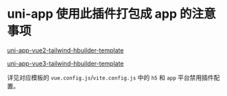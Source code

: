 # uni-app 使用此插件打包成 app 的注意事项

[uni-app-vue2-tailwind-hbuilder-template](https://github.com/sonofmagic/uni-app-vue2-tailwind-hbuilder-template)

[uni-app-vue3-tailwind-hbuilder-template](https://github.com/sonofmagic/uni-app-vue3-tailwind-hbuilder-template)

详见对应模板的 `vue.config.js`/`vite.config.js` 中的 `h5` 和 `app` 平台禁用插件配置。